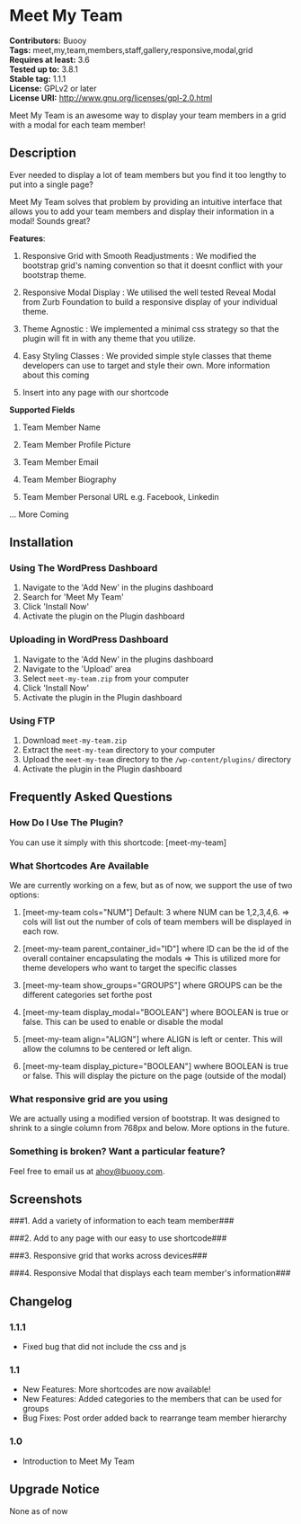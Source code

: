 # Meet My Team #
**Contributors:** Buooy  
**Tags:** meet,my,team,members,staff,gallery,responsive,modal,grid  
**Requires at least:** 3.6  
**Tested up to:** 3.8.1  
**Stable tag:** 1.1.1  
**License:** GPLv2 or later  
**License URI:** http://www.gnu.org/licenses/gpl-2.0.html  

Meet My Team is an awesome way to display your team members in a grid with a modal for each team member!

## Description ##
Ever needed to display a lot of team members but you find it too lengthy to put into a single page? 

Meet My Team solves that problem by providing an intuitive interface that allows you to add your team members and display their information in a modal! Sounds great?

**Features**:
1. Responsive Grid with Smooth Readjustments : We modified the bootstrap grid's naming convention so that it doesnt conflict with your bootstrap theme.

2. Responsive Modal Display : We utilised the well tested Reveal Modal from Zurb Foundation to build a responsive display of your individual theme.

3. Theme Agnostic : We implemented a minimal css strategy so that the plugin will fit in with any theme that you utilize.

4. Easy Styling Classes : We provided simple style classes that theme developers can use to target and style their own. More information about this coming

5. Insert into any page with our shortcode


**Supported Fields**
1. Team Member Name

2. Team Member Profile Picture

3. Team Member Email

4. Team Member Biography

5. Team Member Personal URL e.g. Facebook, Linkedin

... More Coming

## Installation ##

### Using The WordPress Dashboard ###

1. Navigate to the 'Add New' in the plugins dashboard
2. Search for 'Meet My Team'
3. Click 'Install Now'
4. Activate the plugin on the Plugin dashboard

### Uploading in WordPress Dashboard ###

1. Navigate to the 'Add New' in the plugins dashboard
2. Navigate to the 'Upload' area
3. Select `meet-my-team.zip` from your computer
4. Click 'Install Now'
5. Activate the plugin in the Plugin dashboard

### Using FTP ###

1. Download `meet-my-team.zip`
2. Extract the `meet-my-team` directory to your computer
3. Upload the `meet-my-team` directory to the `/wp-content/plugins/` directory
4. Activate the plugin in the Plugin dashboard


## Frequently Asked Questions ##

### How Do I Use The Plugin? ###

You can use it simply with this shortcode: [meet-my-team]

### What Shortcodes Are Available ###

We are currently working on a few, but as of now, we support the use of two options:

1. [meet-my-team cols="NUM"] Default: 3 where NUM can be 1,2,3,4,6. => cols will list out the number of cols of team members will be displayed in each row.

2. [meet-my-team parent_container_id="ID"] where ID can be the id of the overall container encapsulating the modals  => This is utilized more for theme developers who want to target the specific classes

3. [meet-my-team show_groups="GROUPS"] where GROUPS can be the different categories set forthe post

4. [meet-my-team display_modal="BOOLEAN"] where BOOLEAN is true or false. This can be used to enable or disable the modal

5. [meet-my-team align="ALIGN"] where ALIGN is left or center. This will allow the columns to be centered or left align.

6. [meet-my-team display_picture="BOOLEAN"] wwhere BOOLEAN is true or false. This will display the picture on the page (outside of the modal)


### What responsive grid are you using ###

We are actually using a modified version of bootstrap. It was designed to shrink to a single column from 768px and below. More options in the future.

### Something is broken? Want a particular feature? ###

Feel free to email us at ahoy@buooy.com.


## Screenshots ##

###1. Add a variety of information to each team member###

###2. Add to any page with our easy to use shortcode###

###3. Responsive grid that works across devices###

###4. Responsive Modal that displays each team member's information###


## Changelog ##

### 1.1.1 ###
* Fixed bug that did not include the css and js

### 1.1 ###
* New Features: More shortcodes are now available!
* New Features: Added categories to the members that can be used for groups
* Bug Fixes: Post order added back to rearrange team member hierarchy

### 1.0 ###
* Introduction to Meet My Team

## Upgrade Notice ##

None as of now